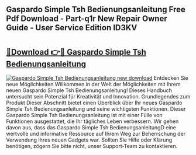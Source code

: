 ## Gaspardo Simple Tsh Bedienungsanleitung Free Pdf Download - Part-q1r New Repair Owner Guide - User Service Edition ID3KV

# <h2><a href="http://df454e.blite.top/?on=Gaspardo+Simple+Tsh+Bedienungsanleitung">🔗Download 👉🔴 Gaspardo Simple Tsh Bedienungsanleitung</a></h2>

[![Gaspardo Simple Tsh Bedienungsanleitung new download](https://i.imgur.com/lujVjoI.png)](http://df454e.blite.top/?on=Gaspardo+Simple+Tsh+Bedienungsanleitung)
Entdecken Sie neue Möglichkeiten Willkommen in der Welt der Möglichkeiten mit Ihrem neuen Gaspardo Simple Tsh Bedienungsanleitung! Dieses Handbuch untersucht sein Potenzial für Kreativität und Innovation. Grundlegendes zum Produkt Dieser Abschnitt bietet einen Überblick über Ihr neues Gaspardo Simple Tsh Bedienungsanleitung und seine wichtigsten Funktionen. Dieser Gaspardo Simple Tsh Bedienungsanleitung ist mit einer Fülle von Funktionen ausgestattet, die Ihr tägliches Leben verbessern. Wir gehen davon aus, dass das Gaspardo Simple Tsh BedienungsanleitungD eine wertvolle und informative Ressource auf Ihrem Weg zur Beherrschung der Verwendung Ihres neuen Gadgets war. Sollten Sie Hilfe oder Klärung benötigen, zögern Sie bitte nicht, unser Support-Team zu kontaktieren.
